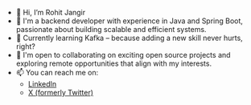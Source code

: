 - 👋 Hi, I’m Rohit Jangir
- 👀  I'm a backend developer with experience in Java and Spring Boot, passionate about building scalable and efficient systems.
- 🌱 Currently learning Kafka – because adding a new skill never hurts, right?
- 💞️ I'm open to collaborating on exciting open source projects and exploring remote opportunities that align with my interests.
- 📫 You can reach me on:
  -  [LinkedIn](https://www.linkedin.com/in/rohit-jangir) 
  -  [X (formerly Twitter)](https://x.com/RohitJa61551588)
